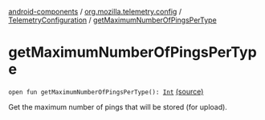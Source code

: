 [android-components](../../index.md) / [org.mozilla.telemetry.config](../index.md) / [TelemetryConfiguration](index.md) / [getMaximumNumberOfPingsPerType](./get-maximum-number-of-pings-per-type.md)

# getMaximumNumberOfPingsPerType

`open fun getMaximumNumberOfPingsPerType(): `[`Int`](https://kotlinlang.org/api/latest/jvm/stdlib/kotlin/-int/index.html) [(source)](https://github.com/mozilla-mobile/android-components/blob/master/components/service/telemetry/src/main/java/org/mozilla/telemetry/config/TelemetryConfiguration.java#L381)

Get the maximum number of pings that will be stored (for upload).

